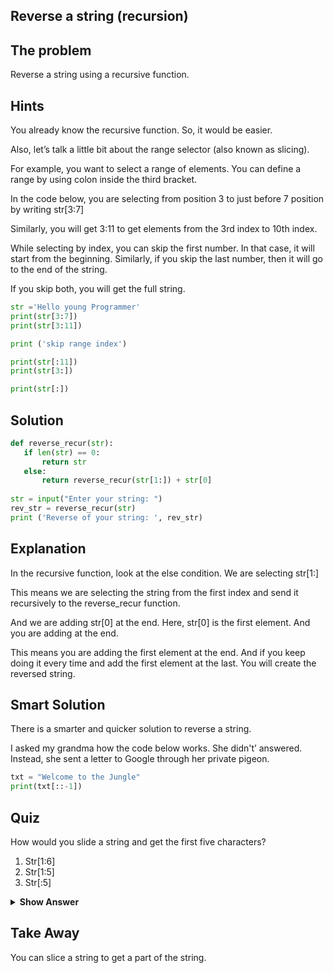 ## Reverse a string (recursion)

## The problem 
Reverse a string using a recursive function.

## Hints
You already know the recursive function. So, it would be easier. 

Also, let’s talk a little bit about the range selector (also known as slicing).

For example, you want to select a range of elements. You can define a range by using colon inside the third bracket.

In the code below, you are selecting from position 3 to just before 7 position by writing str[3:7]

Similarly, you will get 3:11 to get elements from the 3rd index to 10th index. 

While selecting by index, you can skip the first number. In that case, it will start from the beginning. Similarly, if you skip the last number, then it will go to the end of the string.

If you skip both, you will get the full string.

```python
str ='Hello young Programmer'
print(str[3:7])
print(str[3:11])

print ('skip range index')

print(str[:11])
print(str[3:])

print(str[:])
```


## Solution
```python
def reverse_recur(str):
   if len(str) == 0:
       return str
   else:
       return reverse_recur(str[1:]) + str[0]
 
str = input("Enter your string: ")
rev_str = reverse_recur(str)
print ('Reverse of your string: ', rev_str)
```

## Explanation
In the recursive function, look at the else condition. We are selecting str[1:] 

This means we are selecting the string from the first index and send it recursively to the reverse_recur function. 

And  we are adding str[0] at the end. Here, str[0] is the first element. And you are adding at the end. 

This means you are adding the first element at the end. And if you keep doing it every time and add the first element at the last. You will create the reversed string.


## Smart Solution
There is a smarter and quicker solution to reverse a string.

I asked my grandma how the code below works. She didn't’ answered.  Instead, she sent a letter to Google through her private pigeon. 

```python
txt = "Welcome to the Jungle"
print(txt[::-1])
```
 
## Quiz
How would you slide a string and get the first five characters?

1. Str[1:6]
2. Str[1:5]
3. Str[:5]


<details>
 <summary><b>Show Answer</b></summary>
   <p>The answer is: 3</p>
 </details>

## Take Away
You can slice a string to get a part of the string. 
 
